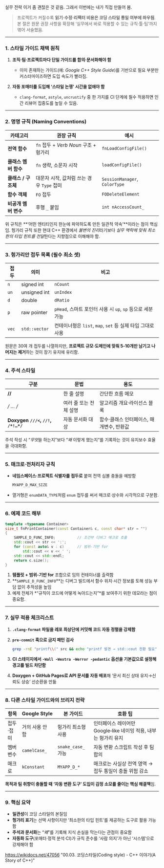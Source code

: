 실무 전략 이거 좀 괜찮은 것 같음. 그래서 이번에는 내가 직접 만들어 봄.
> 프로젝트가 커질수록 **읽기·수정·리팩터 비용은 코딩 스타일 통일 여부에 좌우됨**. 본 절은 원문 권장 사항을 확장해 ‘실무에서 바로 적용할 수 있는 규칙·툴·팁’까지 엮어 서술했음.

---

### 1. 스타일 가이드 채택 원칙

1. **조직·팀·프로젝트마다 단일 가이드를 합의·문서화해야 함**

   * 이미 존재하는 가이드(예: *Google C++ Style Guide*)를 기반으로 필요 부분만 커스터마이즈하면 도입 속도가 빨라짐. 
2. **자동 포매터를 도입해 ‘스타일 논쟁’ 시간을 없애야 함**

   * `clang‑format`, `astyle`, `uncrustify` 중 한 가지를 CI 단계에 필수 적용하면 인간 리뷰어 집중도를 높일 수 있음.

---

### 2. 명명 규칙 (Naming Conventions)

| 카테고리          | 권장 규칙                          | 예시                            |
| ------------- | ------------------------------ | ----------------------------- |
| **전역 함수**     | `fn` 접두 + *Verb Noun* 구조 + 헝가리 | `fnLoadConfigFile()`          |
| **클래스 멤버 함수** | `fn` 생략, 소문자 시작                | `loadConfigFile()`            |
| **클래스 / 구조체** | 대문자 시작, 값처럼 쓰는 경우 `Type` 접미    | `SessionManager`, `ColorType` |
| **함수 객체**     | `FO` 접두                        | `FODeleteElement`             |
| **비공개 멤버 변수** | 후행 `_` 붙임                      | `int nAccessCount_`           |

위 규칙은 **‘어떤 엔티티인지 한눈에 파악하도록 만든 일관적 약속’**이라는 점이 핵심임. 헝가리 규칙 또한 현대 C++ 환경에서 *불변의 진리*라기보다 *실무 맥락에 맞춰 최소한의 타입 힌트를 전달*한다는 지향점으로 이해해야 함.

---

### 3. 헝가리안 접두 목록 (필수 최소 셋)

| 접두    | 의미            | 비고                                         |
| ----- | ------------- | ------------------------------------------ |
| `n`   | signed int    | `nCount`                                   |
| `un`  | unsigned int  | `unIndex`                                  |
| `d`   | double        | `dRatio`                                   |
| `p`   | raw pointer   | `pHead`, 스마트 포인터 사용 시 `up`, `sp` 등으로 세분 가능 |
| `vec` | `std::vector` | 컨테이너형은 `list`, `map`, `set` 등 실제 타입 그대로 사용 |

원문은 30여 개 접두를 나열하지만, **프로젝트 규모·도메인에 맞춰 5‑10개만 남기고 나머지는 제거**하는 것이 장기 유지에 유리함. 

---

### 4. 주석 스타일

| 구분                                  | 문법            | 용도                      |
| ----------------------------------- | ------------- | ----------------------- |
| **//**                              | 한 줄 설명        | 간단한 흐름 메모               |
| **/* … */**                         | 여러 줄 또는 전체 설명 | 알고리즘 개요·라이선스 블록         |
| **Doxygen `///<`, `//!`, `/*!…*/`** | 자동 문서화 대상     | 함수·클래스 인터페이스, 매개변수, 반환값 |

주석 작성 시 “*무엇*을 하는지”보다 “*왜* 이렇게 했는지”를 기록하는 것이 유지보수 효율을 극대화함. 

---

### 5. 매크로·전처리자 규칙

* **네임스페이스·프로젝트 식별자를 접두로** 붙여 전역 심볼 충돌을 예방함

  ```cpp
  MYAPP_D_MAX_SIZE
  ```
* 열거형은 `enumDATA_TYPE`처럼 `enum` 접두를 써서 매크로·상수와 시각적으로 구분함. 

---

### 6. 예제 코드 해부

```cpp
template <typename Container>
size_t fnPrintContainer(const Container& c, const char* str = "")
{
    SAMPLE_D_FUNC_INFO;          // 조건부 디버그 매크로 호출
    std::cout << str << ':';
    for (const auto& v : c)      // 범위‑기반 for
        std::cout << v << ' ';
    std::cout << std::endl;
    return c.size();
}
```

1. **템플릿 + 범위‑기반 for** 조합으로 임의 컨테이너를 출력함
2. \*\*`SAMPLE_D_FUNC_INFO`\*\*는 디버그 빌드에서 함수 위치·시간 정보를 토해 성능 부담 없이 추적성을 높임
3. 예제 전체가 \*“규칙이 코드에 어떻게 녹아드는지”\*를 보여주기 위한 데모라는 점이 중요함. 

---

### 7. 실무 적용 체크리스트

1. **`.clang‑format` 파일을 레포 최상단에 커밋해 코드 자동 정렬을 강제함**
2. **`pre‑commit` 훅으로 금지 패턴 검사**

   ```bash
   grep -rnE "printf\\(" src && echo "printf 발견 → std::cout 전환 필요"
   ```
3. **CI 스테이지에서 `-Wall -Wextra -Werror -pedantic` 옵션을 기본값으로 설정해 경고를 빌드 차단함**
4. **Doxygen + GitHub Pages로 API 문서를 자동 배포**해 ‘문서 최신 상태 유지→신뢰도 상승’ 선순환을 만듦

---

### 8. 다른 스타일 가이드와의 브리지 전략

| 항목    | Google Style | 본 가이드            | 호환 팁                                      |
| ----- | ------------ | ---------------- | ----------------------------------------- |
| 접두·접미 | 거의 사용 안 함    | 헝가리 최소형 사용       | 인터페이스 레이어만 Google‑like 네이밍 적용, 내부는 헝가리 유지 |
| 멤버 변수 | `camelCase_` | `snake_case_` 가능 | 자동 변환 스크립트 작성 후 팀 합의                      |
| 매크로   | `kConstant`  | `MYAPP_D_*`      | 매크로는 사실상 전역 영역 → 접두 통일이 충돌 위험 감소          |

**목적과 팀 취향이 충돌할 때 ‘자동 변환 도구’ 도입이 감정 소모를 줄이는 핵심 해결책**임. 

---

### 9. 핵심 요약

* **일관성**이 코딩 스타일의 본질임
* **헝가리 표기**는 선택 사항이지만 ‘최소한의 타입 힌트’를 제공하는 도구로 활용 가능함
* **주석과 문서화**는 “*왜*”를 기록해 지식 손실을 막는다는 관점이 중요함
* **자동화 도구**(포매터·정적 분석·CI)가 규칙 준수를 ‘사람 의지’가 아닌 ‘시스템’으로 강제해야 함

https://wikidocs.net/47056 "00.03. 코딩스타일(Coding style) - C++ 이야기(A Story of C++)"

